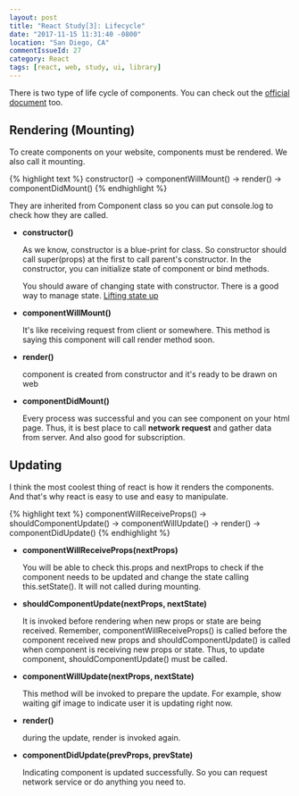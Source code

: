 ```yaml
---
layout: post
title: "React Study[3]: Lifecycle"
date: "2017-11-15 11:31:40 -0800"
location: "San Diego, CA"
commentIssueId: 27
category: React
tags: [react, web, study, ui, library]
---
```

There is two type of life cycle of components. You can check out the [official document](https://reactjs.org/docs/react-component.html) too.

<h2>Rendering (Mounting)</h2>

To create components on your website, components must be rendered. We also call it mounting.

{% highlight text %}
constructor() -> componentWillMount() -> render() -> componentDidMount()
{% endhighlight %}

They are inherited from Component class so you can put console.log to check how they are called.

- **constructor()**

  As we know, constructor is a blue-print for class. So constructor should call super(props) at the first to call parent's constructor.
  In the constructor, you can initialize state of component or bind methods.

  You should aware of changing state with constructor. There is a good way to manage state. [Lifting state up](https://reactjs.org/docs/lifting-state-up.html)

- **componentWillMount()**

  It's like receiving request from client or somewhere. This method is saying this component will call render method soon.

- **render()**

  component is created from constructor and it's ready to be drawn on web

- **componentDidMount()**

  Every process was successful and you can see component on your html page. Thus, it is best place to call **network request** and gather data from server. And also good for subscription.



<h2>Updating</h2>

I think the most coolest thing of react is how it renders the components. And that's why react is easy to use and easy to manipulate.

{% highlight text %}
componentWillReceiveProps() -> shouldComponentUpdate() -> componentWillUpdate() -> render() -> componentDidUpdate()
{% endhighlight %}

- **componentWillReceiveProps(nextProps)**

  You will be able to check this.props and nextProps to check if the component needs to be updated and change the state calling this.setState().
  It will not called during mounting.

- **shouldComponentUpdate(nextProps, nextState)**

  It is invoked before rendering when new props or state are being received. Remember, componentWillReceiveProps() is called before the component received new props and shouldComponentUpdate() is called when component is receiving new props or state. Thus, to update component, shouldComponentUpdate() must be called.

- **componentWillUpdate(nextProps, nextState)**

  This method will be invoked to prepare the update. For example, show waiting gif image to indicate user it is updating right now.

- **render()**

  during the update, render is invoked again.

- **componentDidUpdate(prevProps, prevState)**

  Indicating component is updated successfully. So you can request network service or do anything you need to.
